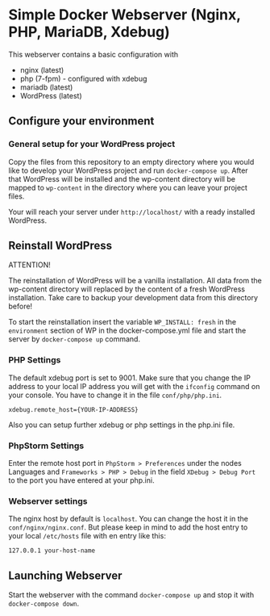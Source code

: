 # Simple Docker Webserver (Nginx, PHP, MariaDB, Xdebug)

This webserver contains a basic configuration with

* nginx (latest)
* php (7-fpm) - configured with xdebug
* mariadb (latest)
* WordPress (latest)

## Configure your environment

### General setup for your WordPress project

Copy the files from this repository to an empty directory where you would like to develop your WordPress project and
run `docker-compose up`. After that WordPress will be installed and the wp-content directory will be mapped to 
`wp-content` in the directory where you can leave your project files. 

Your will reach your server under `http://localhost/` with a ready installed WordPress.

## Reinstall WordPress

ATTENTION! 

The reinstallation of WordPress will be a vanilla installation. All data from the wp-content directory will
replaced by the content of a fresh WordPress installation. Take care to backup your development data from this directory
before!

To start the reinstallation insert the variable `WP_INSTALL: fresh` in the `environment` section of WP in the 
docker-compose.yml file and start the server by `docker-compose up` command.

### PHP Settings

The default xdebug port is set to 9001. Make sure that you change the IP address to your local IP address you will get 
with the `ifconfig` command on your console. You have to change it in the file  `conf/php/php.ini`.

`xdebug.remote_host={YOUR-IP-ADDRESS}`

Also you can setup further xdebug or php settings in the php.ini file.

### PhpStorm Settings

Enter the remote host port in `PhpStorm > Preferences` under the nodes Languages and `Frameworks > PHP > Debug` in 
the field `XDebug > Debug Port` to the port you have entered at your php.ini.

### Webserver settings

The nginx host by default is `localhost`. You can change the host it in the  `conf/nginx/nginx.conf`. But please 
keep in mind to add the host entry to your local `/etc/hosts` file with en entry like this:

`127.0.0.1 your-host-name`

## Launching Webserver

Start the webserver with the command `docker-compose up` and stop it with `docker-compose down`.

